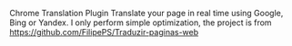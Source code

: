 Chrome Translation Plugin
Translate your page in real time using Google, Bing or Yandex.
I only perform simple optimization, the project is from https://github.com/FilipePS/Traduzir-paginas-web

